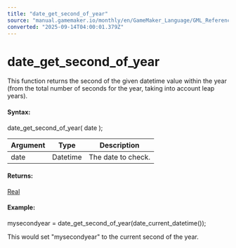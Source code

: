 ```yaml
---
title: "date_get_second_of_year"
source: "manual.gamemaker.io/monthly/en/GameMaker_Language/GML_Reference/Maths_And_Numbers/Date_And_Time/date_get_second_of_year.htm"
converted: "2025-09-14T04:00:01.379Z"
---
```


# date\_get\_second\_of\_year

This function returns the second of the given datetime value within the year (from the total number of seconds for the year, taking into account leap years).

#### Syntax:

date\_get\_second\_of\_year( date );

| Argument | Type | Description |
| --- | --- | --- |
| date | Datetime | The date to check. |

#### Returns:

[Real](../../../GML_Overview/Data_Types.md)

#### Example:

mysecondyear = date\_get\_second\_of\_year(date\_current\_datetime());

This would set "mysecondyear" to the current second of the year.